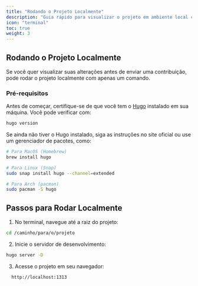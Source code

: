 ```yaml
---
title: "Rodando o Projeto Localmente"
description: "Guia rápido para visualizar o projeto em ambiente local com Hugo"
icon: "terminal"
toc: true
weight: 3
---
```


## Rodando o Projeto Localmente

Se você quer visualizar suas alterações antes de enviar uma contribuição, pode rodar o projeto localmente com apenas um comando.

### Pré-requisitos

Antes de começar, certifique-se de que você tem o [Hugo](https://gohugo.io/getting-started/installing/) instalado em sua máquina.
Você pode verificar com:

```sh
hugo version
```

Se ainda não tiver o Hugo instalado, siga as instruções no site oficial ou use um gerenciador de pacotes, como:

```sh
# Para MacOS (Homebrew)
brew install hugo

# Para Linux (Snap)
sudo snap install hugo --channel=extended

# Para Arch (pacman)
sudo pacman -S hugo
```

## Passos para Rodar Localmente
1. No terminal, navegue até a raiz do projeto:
  ```sh
  cd /caminho/para/o/projeto
  ```
2. Inicie o servidor de desenvolvimento:
  ```sh
  hugo server -D
  ```
3. Acesse o projeto em seu navegador:
  ```sh
    http://localhost:1313
  ```
